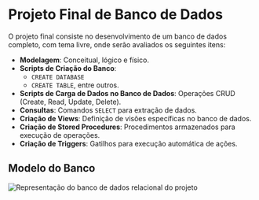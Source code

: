 # Projeto Final de Banco de Dados

O projeto final consiste no desenvolvimento de um banco de dados completo, com tema livre, onde serão avaliados os seguintes itens:

- **Modelagem**: Conceitual, lógico e físico.
- **Scripts de Criação do Banco**:
  - `CREATE DATABASE`
  - `CREATE TABLE`, entre outros.
- **Scripts de Carga de Dados no Banco de Dados**: Operações CRUD (Create, Read, Update, Delete).
- **Consultas**: Comandos `SELECT` para extração de dados.
- **Criação de Views**: Definição de visões específicas no banco de dados.
- **Criação de Stored Procedures**: Procedimentos armazenados para execução de operações.
- **Criação de Triggers**: Gatilhos para execução automática de ações.

## Modelo do Banco
![Representação do banco de dados relacional do projeto]()
